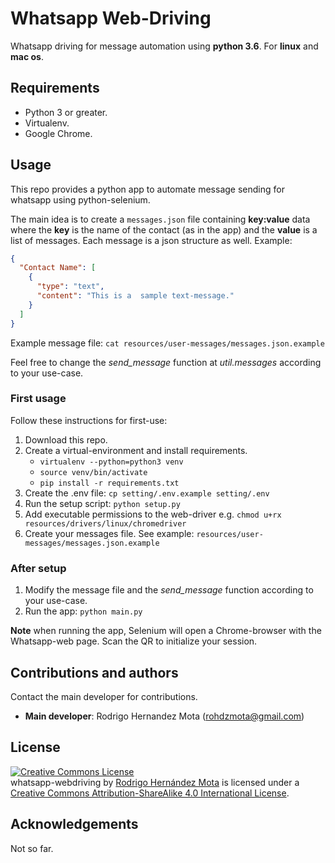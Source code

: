 # Whatsapp Web-Driving

Whatsapp driving for message automation using **python 3.6**.
For **linux** and **mac os**.

## Requirements

* Python 3 or greater.
* Virtualenv.
* Google Chrome.

## Usage

This repo provides a python app to automate message sending for whatsapp using python-selenium.

The main idea is to create a `messages.json` file containing **key:value** 
data where the **key** is the name of the contact (as in the app) 
and the **value** is a list of messages. 
Each message is a json structure as well. Example:
```json
{
  "Contact Name": [
    {
      "type": "text",
      "content": "This is a  sample text-message."
    }
  ]
}
```

Example message file: `cat resources/user-messages/messages.json.example`

Feel free to change the *send_message* function at *util.messages* according to your use-case.

### First usage

Follow these instructions for first-use:

1. Download this repo.
1. Create a virtual-environment and install requirements.
    * `virtualenv --python=python3 venv`
    * `source venv/bin/activate`
    * `pip install -r requirements.txt`
1. Create the .env file: `cp setting/.env.example setting/.env`
1. Run the setup script: `python setup.py`
1. Add executable permissions to the web-driver e.g. `chmod u+rx resources/drivers/linux/chromedriver`
1. Create your messages file. See example: `resources/user-messages/messages.json.example`


### After setup

1. Modify the message file and the *send_message* function according to your use-case.
1. Run the app: `python main.py`

**Note** when running the app, Selenium will open a Chrome-browser with the Whatsapp-web page. Scan the QR to initialize your session.


## Contributions and authors

Contact the main developer for contributions. 

* **Main developer**: Rodrigo Hernandez Mota (rohdzmota@gmail.com)

## License

<a rel="license" href="http://creativecommons.org/licenses/by-sa/4.0/">
  <img alt="Creative Commons License" style="border-width:0" src="https://i.creativecommons.org/l/by-sa/4.0/88x31.png" />
</a><br /><span xmlns:dct="http://purl.org/dc/terms/" property="dct:title">whatsapp-webdriving
</span> by <a xmlns:cc="http://creativecommons.org/ns#" href="https://github.com/rhdzmota/whatsapp-webdriving" property="cc:attributionName" rel="cc:attributionURL">Rodrigo Hernández Mota</a> 
is licensed under a <a rel="license" href="http://creativecommons.org/licenses/by-sa/4.0/">
Creative Commons Attribution-ShareAlike 4.0 International License</a>.

## Acknowledgements

Not so far.
